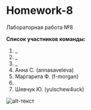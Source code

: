# Homework-8
Лабораторная работа №8

**Список участников команды:**
1.	_
2.	_
3.	_
4.	Анна С. (annasaveleva)
5.	Маргарита Ф. (f-morgan)
6.	
7.	Шевчук Ю. (yulschew4uck)



![alt-текст](https://www.laposte.fr/ecom/occ/ecommerce/medias/sys_master/productsmedias/h8f/h0c/10121653911582/m-1122025-1_300Wx300H/m-1122025-1_300Wx300H.jpg "Вдохновляемся Адой")
